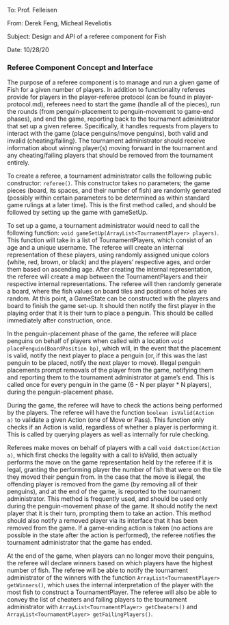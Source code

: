 To: Prof. Felleisen

From: Derek Feng, Micheal Reveliotis

Subject: Design and API of a referee component for Fish

Date: 10/28/20

### Referee Component Concept and Interface

The purpose of a referee component is to manage and run a given game of Fish for a given number of players. In addition to functionality referees provide for players in the player-referee protocol (can be found in player-protocol.md), referees need to start the game (handle all of the pieces), run the rounds (from penguin-placement to penguin-movement to game-end phases), and end the game, reporting back to the tournament administrator that set up a given referee. Specifically, it handles requests from players to interact with the game (place penguins/move penguins), both valid and invalid (cheating/failing). The tournament administrator should receive information about winning player(s) moving forward in the tournament and any cheating/failing players that should be removed from the tournament entirely. 

To create a referee, a tournament administrator calls the following public constructor:
	```referee()```.
This constructor takes no parameters; the game pieces (board, its spaces, and their number of fish) are randomly generated (possibly within certain parameters to be determined as within standard game rulings at a later time). This is the first method called, and should be followed by setting up the game with gameSetUp.

To set up a game, a tournament administrator would need to call the following function:
```void gameSetUp(ArrayList<TournamentPlayer> players)```.
This function will take in a list of TournamentPlayers, which consist of an age and a unique username. The referee will create an internal representation of these players, using randomly assigned unique colors (white, red, brown, or black) and the players’ respective ages, and order them based on ascending age. After creating the internal representation, the referee will create a map between the TournamentPlayers and their respective internal representations. The referee will then randomly generate a board, where the fish values on board tiles and positions of holes are random. At this point, a GameState can be constructed with the players and board to finish the game set-up. It should then notify the first player in the playing order that it is their turn to place a penguin. This should be called immediately after construction, once.

In the penguin-placement phase of the game, the referee will place penguins on behalf of players when called with a location
	```void placePenguin(BoardPosition bp)```,
which will, in the event that the placement is valid, notify the next player to place a penguin (or, if this was the last penguin to be placed, notify the next player to move). Illegal penguin placements prompt removals of the player from the game, notifying them and reporting them to the tournament administrator at game’s end. This is called once for every penguin in the game (6 - N per player * N players), during the penguin-placement phase.

During the game, the referee will have to check the actions being performed by the players. The referee will have the function
	```boolean isValid(Action a)```
to validate a given Action (one of Move or Pass). This function only checks if an Action is valid, regardless of whether a player is performing it. This is called by querying players as well as internally for rule checking.

Referees make moves on behalf of players with a call 
	```void doAction(Action a)```,
which first checks the legality with a call to isValid, then actually performs the move on the game representation held by the referee if it is legal, granting the performing player the number of fish that were on the tile they moved their penguin from. In the case that the move is illegal, the offending player is removed from the game (by removing all of their penguins), and at the end of the game, is reported to the tournament administrator. This method is frequently used, and should be used only during the penguin-movement phase of the game. It should notify the next player that it is their turn, prompting them to take an action. This method should also notify a removed player via its interface that it has been removed from the game. If a game-ending action is taken (no actions are possible in the state after the action is performed), the referee notifies the tournament administrator that the game has ended.

At the end of the game, when players can no longer move their penguins, the referee will declare winners based on which players have the highest number of fish. The referee will be able to notify the tournament administrator of the winners with the function
```ArrayList<TournamentPlayer> getWinners()```,
which uses the internal interpretation of the player with the most fish to construct a TournamentPlayer. The referee will also be able to convey the list of cheaters and failing players to the tournament administrator with
```ArrayList<TournamentPlayer> getCheaters()```
and
```ArrayList<TournamentPlayer> getFailingPlayers()```.


